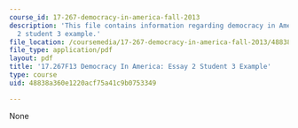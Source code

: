```yaml
---
course_id: 17-267-democracy-in-america-fall-2013
description: 'This file contains information regarding democracy in America: essay
  2 student 3 example.'
file_location: /coursemedia/17-267-democracy-in-america-fall-2013/48838a360e1220acf75a41c9b0753349_MIT17_267F13_Stu3Essay2.pdf
file_type: application/pdf
layout: pdf
title: '17.267F13 Democracy In America: Essay 2 Student 3 Example'
type: course
uid: 48838a360e1220acf75a41c9b0753349

---
```

None